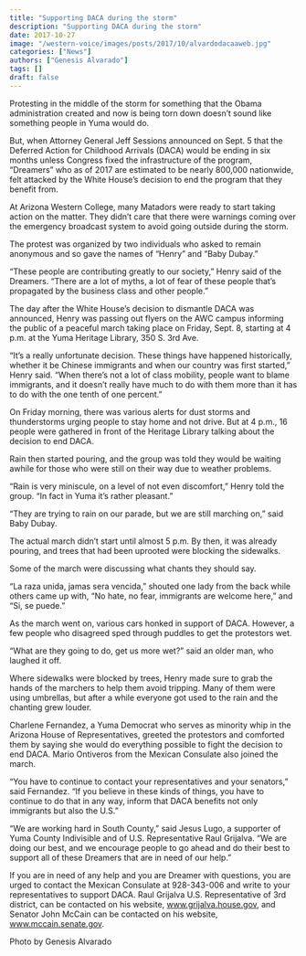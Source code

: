 ```yaml
---
title: "Supporting DACA during the storm"
description: "Supporting DACA during the storm"
date: 2017-10-27
image: "/western-voice/images/posts/2017/10/alvardodacaaweb.jpg"
categories: ["News"]
authors: ["Genesis Alvarado"]
tags: []
draft: false
---
```

Protesting in the middle of the storm for something that the Obama administration created and now is being torn down doesn’t sound like something people in Yuma would do.

But, when Attorney General Jeff Sessions announced on Sept. 5 that the Deferred Action for Childhood Arrivals (DACA) would be ending in six months unless Congress fixed the infrastructure of the program, “Dreamers” who as of 2017 are estimated to be nearly 800,000 nationwide, felt attacked by the White House’s decision to end the program that they benefit from.

At Arizona Western College, many Matadors were ready to start taking action on the matter. They didn’t care that there were warnings coming over the emergency broadcast system to avoid going outside during the storm.

The protest was organized by two individuals who asked to remain anonymous and so gave the names of “Henry” and “Baby Dubay.”

“These people are contributing greatly to our society,” Henry said of the Dreamers. “There are a lot of myths, a lot of fear of these people that’s propagated by the business class and other people.”

The day after the White House’s decision to dismantle DACA was announced, Henry was passing out flyers on the AWC campus informing the public of a peaceful march taking place on Friday, Sept. 8, starting at 4 p.m. at the Yuma Heritage Library, 350 S. 3rd Ave.

“It’s a really unfortunate decision. These things have happened historically, whether it be Chinese immigrants and when our country was first started,” Henry said. “When there’s not a lot of class mobility, people want to blame immigrants, and it doesn’t really have much to do with them more than it has to do with the one tenth of one percent.”

On Friday morning, there was various alerts for dust storms and thunderstorms urging people to stay home and not drive. But at 4 p.m., 16 people were gathered in front of the Heritage Library talking about the decision to end DACA.

Rain then started pouring, and the group was told they would be waiting awhile for those who were still on their way due to weather problems.

“Rain is very miniscule, on a level of not even discomfort,” Henry told the group. “In fact in Yuma it’s rather pleasant.”

“They are trying to rain on our parade, but we are still marching on,” said Baby Dubay.

The actual march didn’t start until almost 5 p.m. By then, it was already pouring, and trees that had been uprooted were blocking the sidewalks.

Some of the march were discussing what chants they should say.

“La raza unida, jamas sera vencida,” shouted one lady from the back while others came up with, “No hate, no fear, immigrants are welcome here,” and “Si, se puede.”

As the march went on, various cars honked in support of DACA. However, a few people who disagreed sped through puddles to get the protestors wet.

“What are they going to do, get us more wet?” said an older man, who laughed it off.

Where sidewalks were blocked by trees, Henry made sure to grab the hands of the marchers to help them avoid tripping. Many of them were using umbrellas, but after a while everyone got used to the rain and the chanting grew louder.

Charlene Fernandez, a Yuma Democrat who serves as minority whip in the Arizona House of Representatives, greeted the protestors and comforted them by saying she would do everything possible to fight the decision to end DACA. Mario Ontiveros from the Mexican Consulate also joined the march.

“You have to continue to contact your representatives and your senators,” said Fernandez. “If you believe in these kinds of things, you have to continue to do that in any way, inform that DACA benefits not only immigrants but also the U.S.”

“We are working hard in South County,” said Jesus Lugo, a supporter of Yuma County Indivisible and of U.S. Representative Raul Grijalva. “We are doing our best, and we encourage people to go ahead and do their best to support all of these Dreamers that are in need of our help.”

If you are in need of any help and you are Dreamer with questions, you are urged to contact the Mexican Consulate at 928-343-006 and write to your representatives to support DACA. Raul Grijalva U.S. Representative of 3rd district, can be contacted on his website, www.grijalva.house.gov, and Senator John McCain can be contacted on his website, www.mccain.senate.gov.

Photo by Genesis Alvarado